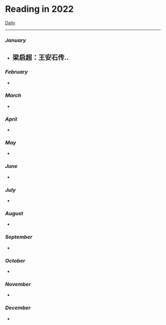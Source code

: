 # Reading in 2022

[Daily](https://www.notion.so/Daily-5d78b785fef6420a9a9eb3877e314319)

---

### ***January***

- 梁启超：王安石传..
    - 

### ***February***

- 

### ***March***

- 

### ***April***

- 

### ***May***

- 

### ***June***

- 

### ***July***

- 

### ***August***

- 

### ***September***

- 

### ***October***

- 

### ***November***

- 

### ***December***

-